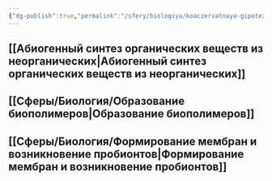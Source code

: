 ```yaml
---
{"dg-publish":true,"permalink":"/sfery/biologiya/koaczervatnaya-gipoteza-po-a-i-oparinu/","tags":["Эволюция"]}
---
```


## [[Абиогенный синтез органических веществ из неорганических\|Абиогенный синтез органических веществ из неорганических]] 
## [[Сферы/Биология/Образование биополимеров\|Образование биополимеров]] 
## [[Сферы/Биология/Формирование мембран и возникновение пробионтов\|Формирование мембран и возникновение пробионтов]] 